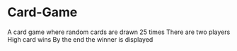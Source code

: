 # Card-Game
A card game where random cards are drawn 25 times 
There are two players
High card wins
By the end the winner is displayed
